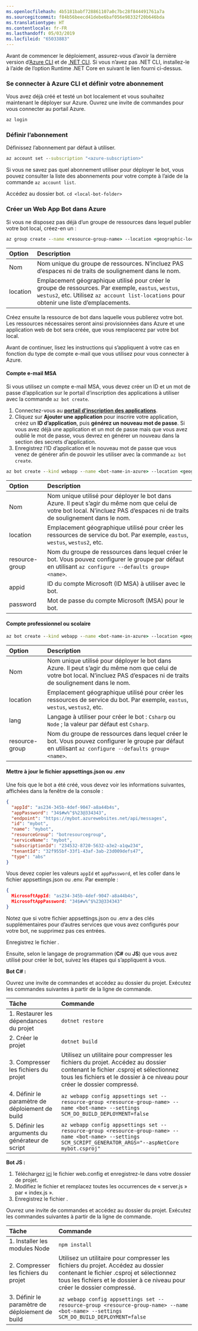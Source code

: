 ```yaml
---
ms.openlocfilehash: 4b5181babf728861107a0c7bc28f844491761a7a
ms.sourcegitcommit: f84b56beecd41debe6baf056e98332f20b646bda
ms.translationtype: HT
ms.contentlocale: fr-FR
ms.lasthandoff: 05/03/2019
ms.locfileid: "65033883"
---
```

Avant de commencer le déploiement, assurez-vous d’avoir la dernière version d’[Azure CLI](https://docs.microsoft.com/en-us/cli/azure/install-azure-cli?view=azure-cli-latest) et de [.NET CLI](https://dotnet.microsoft.com/download). Si vous n’avez pas .NET CLI, installez-le à l’aide de l’option Runtime .NET Core en suivant le lien fourni ci-dessus. 

### <a name="login-to-azure-cli-and-set-your-subscription"></a>Se connecter à Azure CLI et définir votre abonnement
Vous avez déjà créé et testé un bot localement et vous souhaitez maintenant le déployer sur Azure. Ouvrez une invite de commandes pour vous connecter au portail Azure.

```cmd
az login
```
### <a name="set-the-subscription"></a>Définir l’abonnement

Définissez l’abonnement par défaut à utiliser.

```cmd
az account set --subscription "<azure-subscription>"
```

Si vous ne savez pas quel abonnement utiliser pour déployer le bot, vous pouvez consulter la liste des abonnements pour votre compte à l’aide de la commande `az account list`.

Accédez au dossier bot.
`cd <local-bot-folder>`

### <a name="create-a-web-app-bot-in-azure"></a>Créer un Web App Bot dans Azure 

Si vous ne disposez pas déjà d’un groupe de ressources dans lequel publier votre bot local, créez-en un :

```cmd
az group create --name <resource-group-name> --location <geographic-location> --verbose
```

| Option     | Description |
|:-----------|:---|
| Nom     | Nom unique du groupe de ressources. N’incluez PAS d’espaces ni de traits de soulignement dans le nom. |
| location | Emplacement géographique utilisé pour créer le groupe de ressources. Par exemple, `eastus`, `westus`, `westus2`, etc. Utilisez `az account list-locations` pour obtenir une liste d’emplacements. |

Créez ensuite la ressource de bot dans laquelle vous publierez votre bot. Les ressources nécessaires seront ainsi provisionnées dans Azure et une application web de bot sera créée, que vous remplacerez par votre bot local. 

Avant de continuer, lisez les instructions qui s’appliquent à votre cas en fonction du type de compte e-mail que vous utilisez pour vous connecter à Azure.

#### <a name="msa-email-account"></a>Compte e-mail MSA
Si vous utilisez un compte e-mail MSA, vous devez créer un ID et un mot de passe d’application sur le portail d’inscription des applications à utiliser avec la commande `az bot create`.
1. Connectez-vous au [**portail d’inscription des applications**](https://portal.azure.com/#blade/Microsoft_AAD_RegisteredApps/ApplicationsListBlade).
1. Cliquez sur **Ajouter une application** pour inscrire votre application, créez un **ID d’application**, puis **générez un nouveau mot de passe**. Si vous avez déjà une application et un mot de passe mais que vous avez oublié le mot de passe, vous devrez en générer un nouveau dans la section des secrets d’application.
1. Enregistrez l’ID d’application et le nouveau mot de passe que vous venez de générer afin de pouvoir les utiliser avec la commande `az bot create`.  

```cmd
az bot create --kind webapp --name <bot-name-in-azure> --location <geographic-location> --version v4 --lang <language> --verbose --resource-group <resource-group-name> --appid "<application-id>" --password "<application-password>" --verbose
```

| Option | Description |
|:---|:---|
| Nom | Nom unique utilisé pour déployer le bot dans Azure. Il peut s’agir du même nom que celui de votre bot local. N’incluez PAS d’espaces ni de traits de soulignement dans le nom. |
| location | Emplacement géographique utilisé pour créer les ressources de service du bot. Par exemple, `eastus`, `westus`, `westus2`, etc. |
| resource-group | Nom du groupe de ressources dans lequel créer le bot. Vous pouvez configurer le groupe par défaut en utilisant `az configure --defaults group=<name>`. |
| appid | ID du compte Microsoft (ID MSA) à utiliser avec le bot. |
| password | Mot de passe du compte Microsoft (MSA) pour le bot. |

#### <a name="business-or-school-account"></a>Compte professionnel ou scolaire

```cmd
az bot create --kind webapp --name <bot-name-in-azure> --location <geographic-location> --version v4 --lang <language> --verbose --resource-group <resource-group-name>
```
| Option | Description |
|:---|:---|
| Nom | Nom unique utilisé pour déployer le bot dans Azure. Il peut s’agir du même nom que celui de votre bot local. N’incluez PAS d’espaces ni de traits de soulignement dans le nom. |
| location | Emplacement géographique utilisé pour créer les ressources de service du bot. Par exemple, `eastus`, `westus`, `westus2`, etc. |
| lang | Langage à utiliser pour créer le bot : `Csharp` ou `Node` ; la valeur par défaut est `Csharp`. |
| resource-group | Nom du groupe de ressources dans lequel créer le bot. Vous pouvez configurer le groupe par défaut en utilisant `az configure --defaults group=<name>`. |

#### <a name="update-appsettingsjson-or-env-file"></a>Mettre à jour le fichier appsettings.json ou .env
Une fois que le bot a été créé, vous devez voir les informations suivantes, affichées dans la fenêtre de la console : 

```JSON
{
  "appId": "as234-345b-4def-9047-a8a44b4s",
  "appPassword": "34$#w%^$%23@334343",
  "endpoint": "https://mybot.azurewebsites.net/api/messages",
  "id": "mybot",
  "name": "mybot",
  "resourceGroup": "botresourcegroup",
  "serviceName": "mybot",
  "subscriptionId": "234532-8720-5632-a3e2-a1qw234",
  "tenantId": "32f955bf-33f1-43af-3ab-23d009defs47",
  "type": "abs"
}
```

Vous devez copier les valeurs `appId` et `appPassword`, et les coller dans le fichier appsettings.json ou .env. Par exemple : 

```JSON
{
  MicrosoftAppId: "as234-345b-4def-9047-a8a44b4s",
  MicrosoftAppPassword: "34$#w%^$%23@334343"
}
```
Notez que si votre fichier appsettings.json ou .env a des clés supplémentaires pour d’autres services que vous avez configurés pour votre bot, ne supprimez pas ces entrées.

Enregistrez le fichier .

Ensuite, selon le langage de programmation (**C#** ou **JS**) que vous avez utilisé pour créer le bot, suivez les étapes qui s’appliquent à vous.

**Bot C# :** 

Ouvrez une invite de commandes et accédez au dossier du projet. Exécutez les commandes suivantes à partir de la ligne de commande.

| Tâche | Commande |
|:-----|:--------|
| 1. Restaurer les dépendances du projet | `dotnet restore`|
| 2. Créer le projet     | `dotnet build` |
| 3. Compresser les fichiers du projet | Utilisez un utilitaire pour compresser les fichiers du projet. Accédez au dossier contenant le fichier .csproj et sélectionnez tous les fichiers et le dossier à ce niveau pour créer le dossier compressé. |
| 4. Définir le paramètre de déploiement de build | `az webapp config appsettings set --resource-group <resource-group-name> --name <bot-name> --settings SCM_DO_BUILD_DEPLOYMENT=false`|
| 5. Définir les arguments du générateur de script | `az webapp config appsettings set --resource-group <resource-group-name> --name <bot-name> --settings SCM_SCRIPT_GENERATOR_ARGS="--aspNetCore mybot.csproj"`|

**Bot JS :**
1. Téléchargez [ici](https://github.com/projectkudu/kudu/wiki/Using-a-custom-web.config-for-Node-apps) le fichier web.config et enregistrez-le dans votre dossier de projet. 
1. Modifiez le fichier et remplacez toutes les occurrences de « server.js » par « index.js ». 
1. Enregistrez le fichier .

Ouvrez une invite de commandes et accédez au dossier du projet. Exécutez les commandes suivantes à partir de la ligne de commande.

| Tâche | Commande |
|:-----|:--------|
| 1. Installer les modules Node | `npm install` |
| 2. Compresser les fichiers du projet | Utilisez un utilitaire pour compresser les fichiers du projet. Accédez au dossier contenant le fichier .csproj et sélectionnez tous les fichiers et le dossier à ce niveau pour créer le dossier compressé. |
| 3. Définir le paramètre de déploiement de build | `az webapp config appsettings set --resource-group <resource-group-name> --name <bot-name> --settings SCM_DO_BUILD_DEPLOYMENT=false`|
